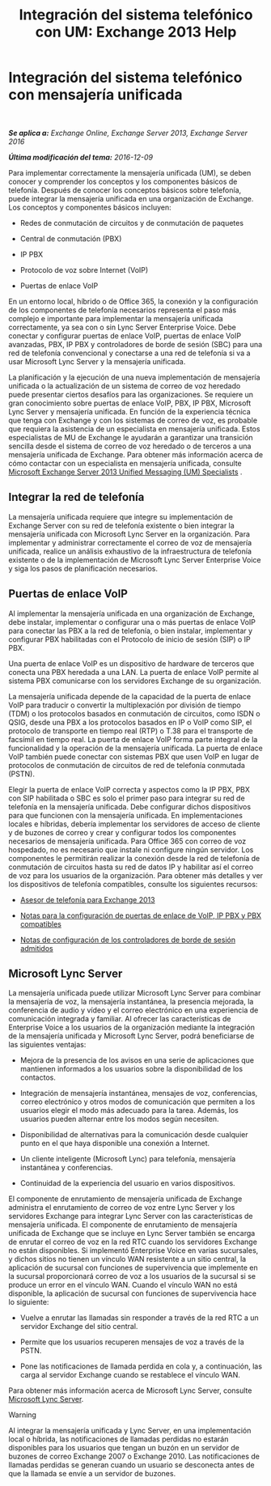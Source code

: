 ﻿---
title: 'Integración del sistema telefónico con UM: Exchange 2013 Help'
TOCTitle: Integración del sistema telefónico con mensajería unificada
ms:assetid: b8790117-b040-4c84-9d34-005c75088e76
ms:mtpsurl: https://technet.microsoft.com/es-es/library/JJ673558(v=EXCHG.150)
ms:contentKeyID: 50556872
ms.date: 04/23/2018
mtps_version: v=EXCHG.150
ms.translationtype: HT
---

# Integración del sistema telefónico con mensajería unificada

 

_**Se aplica a:** Exchange Online, Exchange Server 2013, Exchange Server 2016_

_**Última modificación del tema:** 2016-12-09_

Para implementar correctamente la mensajería unificada (UM), se deben conocer y comprender los conceptos y los componentes básicos de telefonía. Después de conocer los conceptos básicos sobre telefonía, puede integrar la mensajería unificada en una organización de Exchange. Los conceptos y componentes básicos incluyen:

  - Redes de conmutación de circuitos y de conmutación de paquetes

  - Central de conmutación (PBX)

  - IP PBX

  - Protocolo de voz sobre Internet (VoIP)

  - Puertas de enlace VoIP

En un entorno local, híbrido o de Office 365, la conexión y la configuración de los componentes de telefonía necesarios representa el paso más complejo e importante para implementar la mensajería unificada correctamente, ya sea con o sin Lync Server Enterprise Voice. Debe conectar y configurar puertas de enlace VoIP, puertas de enlace VoIP avanzadas, PBX, IP PBX y controladores de borde de sesión (SBC) para una red de telefonía convencional y conectarse a una red de telefonía si va a usar Microsoft Lync Server y la mensajería unificada.

La planificación y la ejecución de una nueva implementación de mensajería unificada o la actualización de un sistema de correo de voz heredado puede presentar ciertos desafíos para las organizaciones. Se requiere un gran conocimiento sobre puertas de enlace VoIP, PBX, IP PBX, Microsoft Lync Server y mensajería unificada. En función de la experiencia técnica que tenga con Exchange y con los sistemas de correo de voz, es probable que requiera la asistencia de un especialista en mensajería unificada. Estos especialistas de MU de Exchange le ayudarán a garantizar una transición sencilla desde el sistema de correo de voz heredado o de terceros a una mensajería unificada de Exchange. Para obtener más información acerca de cómo contactar con un especialista en mensajería unificada, consulte [Microsoft Exchange Server 2013 Unified Messaging (UM) Specialists](http://go.microsoft.com/fwlink/p/?linkid=262708) .

## Integrar la red de telefonía

La mensajería unificada requiere que integre su implementación de Exchange Server con su red de telefonía existente o bien integrar la mensajería unificada con Microsoft Lync Server en la organización. Para implementar y administrar correctamente el correo de voz de mensajería unificada, realice un análisis exhaustivo de la infraestructura de telefonía existente o de la implementación de Microsoft Lync Server Enterprise Voice y siga los pasos de planificación necesarios.

## Puertas de enlace VoIP

Al implementar la mensajería unificada en una organización de Exchange, debe instalar, implementar o configurar una o más puertas de enlace VoIP para conectar las PBX a la red de telefonía, o bien instalar, implementar y configurar PBX habilitadas con el Protocolo de inicio de sesión (SIP) o IP PBX.

Una puerta de enlace VoIP es un dispositivo de hardware de terceros que conecta una PBX heredada a una LAN. La puerta de enlace VoIP permite al sistema PBX comunicarse con los servidores Exchange de su organización.

La mensajería unificada depende de la capacidad de la puerta de enlace VoIP para traducir o convertir la multiplexación por división de tiempo (TDM) o los protocolos basados en conmutación de circuitos, como ISDN o QSIG, desde una PBX a los protocolos basados en IP o VoIP como SIP, el protocolo de transporte en tiempo real (RTP) o T.38 para el transporte de facsímil en tiempo real. La puerta de enlace VoIP forma parte integral de la funcionalidad y la operación de la mensajería unificada. La puerta de enlace VoIP también puede conectar con sistemas PBX que usen VoIP en lugar de protocolos de conmutación de circuitos de red de telefonía conmutada (PSTN).

Elegir la puerta de enlace VoIP correcta y aspectos como la IP PBX, PBX con SIP habilitada o SBC es solo el primer paso para integrar su red de telefonía en la mensajería unificada. Debe configurar dichos dispositivos para que funcionen con la mensajería unificada. En implementaciones locales e híbridas, debería implementar los servidores de acceso de cliente y de buzones de correo y crear y configurar todos los componentes necesarios de mensajería unificada. Para Office 365 con correo de voz hospedado, no es necesario que instale ni configure ningún servidor. Los componentes le permitirán realizar la conexión desde la red de telefonía de conmutación de circuitos hasta su red de datos IP y habilitar así el correo de voz para los usuarios de la organización. Para obtener más detalles y ver los dispositivos de telefonía compatibles, consulte los siguientes recursos:

  - [Asesor de telefonía para Exchange 2013](telephony-advisor-for-exchange-2013-exchange-2013-help.md)

  - [Notas para la configuración de puertas de enlace de VoIP, IP PBX y PBX compatibles](configuration-notes-for-supported-voip-gateways-ip-pbxs-and-pbxs-exchange-2013-help.md)

  - [Notas de configuración de los controladores de borde de sesión admitidos](configuration-notes-for-supported-session-border-controllers-exchange-2013-help.md)

## Microsoft Lync Server

La mensajería unificada puede utilizar Microsoft Lync Server para combinar la mensajería de voz, la mensajería instantánea, la presencia mejorada, la conferencia de audio y vídeo y el correo electrónico en una experiencia de comunicación integrada y familiar. Al ofrecer las características de Enterprise Voice a los usuarios de la organización mediante la integración de la mensajería unificada y Microsoft Lync Server, podrá beneficiarse de las siguientes ventajas:

  - Mejora de la presencia de los avisos en una serie de aplicaciones que mantienen informados a los usuarios sobre la disponibilidad de los contactos.

  - Integración de mensajería instantánea, mensajes de voz, conferencias, correo electrónico y otros modos de comunicación que permiten a los usuarios elegir el modo más adecuado para la tarea. Además, los usuarios pueden alternar entre los modos según necesiten.

  - Disponibilidad de alternativas para la comunicación desde cualquier punto en el que haya disponible una conexión a Internet.

  - Un cliente inteligente (Microsoft Lync) para telefonía, mensajería instantánea y conferencias.

  - Continuidad de la experiencia del usuario en varios dispositivos.

El componente de enrutamiento de mensajería unificada de Exchange administra el enrutamiento de correo de voz entre Lync Server y los servidores Exchange para integrar Lync Server con las características de mensajería unificada. El componente de enrutamiento de mensajería unificada de Exchange que se incluye en Lync Server también se encarga de enrutar el correo de voz en la red RTC cuando los servidores Exchange no están disponibles. Si implementó Enterprise Voice en varias sucursales, y dichos sitios no tienen un vínculo WAN resistente a un sitio central, la aplicación de sucursal con funciones de supervivencia que implemente en la sucursal proporcionará correo de voz a los usuarios de la sucursal si se produce un error en el vínculo WAN. Cuando el vínculo WAN no está disponible, la aplicación de sucursal con funciones de supervivencia hace lo siguiente:

  - Vuelve a enrutar las llamadas sin responder a través de la red RTC a un servidor Exchange del sitio central.

  - Permite que los usuarios recuperen mensajes de voz a través de la PSTN.

  - Pone las notificaciones de llamada perdida en cola y, a continuación, las carga al servidor Exchange cuando se restablece el vínculo WAN.

Para obtener más información acerca de Microsoft Lync Server, consulte [Microsoft Lync Server](https://go.microsoft.com/fwlink/p/?linkid=265752).


> [!WARNING]
> Al integrar la mensajería unificada y Lync Server, en una implementación local o híbrida, las notificaciones de llamadas perdidas no estarán disponibles para los usuarios que tengan un buzón en un servidor de buzones de correo Exchange&nbsp;2007 o Exchange&nbsp;2010. Las notificaciones de llamadas perdidas se generan cuando un usuario se desconecta antes de que la llamada se envíe a un servidor de buzones.



